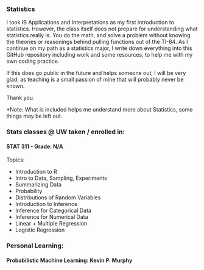 ### Statistics 

I took IB Applications and Interpretations as my first introduction to statistics. However, the class itself does not prepare for understanding what statistics really is. You do the math, and solve a problem without knowing the theories or reasonings behind pulling functions out of the TI-84. As I continue on my path as a statistics major, I write down everything into this GitHub repository including work and some resources, to help me with my own coding practice. 

If this does go public in the future and helps someone out, I will be very glad, as teaching is a small passion of mine that will probably never be known. 

Thank you. 

*Note: What is included helps me understand more about Statistics, some things may be left out. 

### Stats classes @ UW taken / enrolled in: 

#### STAT 311 - Grade: N/A
Topics: 
- Introduction to R 
- Intro to Data, Sampling, Experiments
- Summarizing Data
- Probability
- Distributions of Random Variables
- Introduction to Inference 
- Inference for Categorical Data 
- Inference for Numerical Data 
- Linear + Multiple Regression 
- Logistic Regression 

### Personal Learning: 

#### Probabilistic Machine Learning: Kevin P. Murphy
